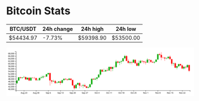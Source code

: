 # Bitcoin Stats

BTC/USDT|24h change|24h high|24h low|
|---|---|---|---|
|$54434.97|-7.73%|$59398.90|$53500.00|

<img src="./chart.svg">
